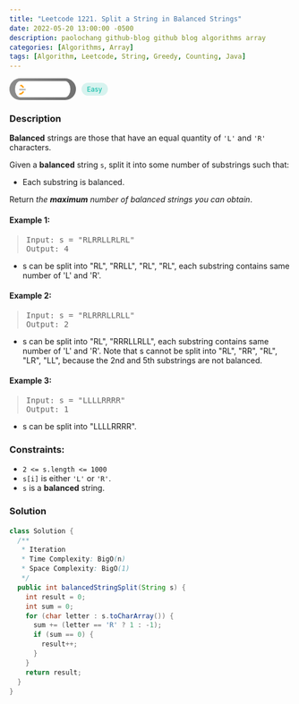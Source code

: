 ```yaml
---
title: "Leetcode 1221. Split a String in Balanced Strings"
date: 2022-05-20 13:00:00 -0500
description: paolochang github-blog github blog algorithms array
categories: [Algorithms, Array]
tags: [Algorithm, Leetcode, String, Greedy, Counting, Java]
---
```


<style type='text/css'>
blockquote {
  margin-left: 14px;
}
img {
  left: 0 !important;
  transform: none !important;
  -webkit-transform: none !important;
}
[class*="summary"] {
  display: none;
}
[class*="header"] {
  display: flex;
  flex-direction: row;
  align-items: center;
  gap: 10px;
}
[class*="leet_logo"] {
  height: 29px;
  padding: 5px 10px;
  border-radius: 21px;
  background-color: #f7f7f7;
  background: linear-gradient(90deg, rgba(80,80,80,0.65) 0%, rgba(36,36,36,0.65) 100%);
}
[class*="easy"] {
  color: #00B8A3;
  font-size: 12px;
  padding: 4px 10px;
  border-radius: 21px;
  background-color: rgba(0, 184, 163, 0.15);
}
[class*="medium"] {
  color: #FFC01E;
  font-size: 12px;
  padding: 4px 10px;
  border-radius: 21px;
  background-color: #FFC01E26;
}
</style>

<div class=summary>
  Balanced strings are those that have an equal quantity of 'L' and 'R' characters.
  
  Given a balanced string s, split it into some number of substrings such that:
  
  Each substring is balanced.
  
  Return the maximum number of balanced strings you can obtain.
</div>

<div id=header class=header>
  <img class=leet_logo src="/assets/img/leetcode_logo.png" alt="Leetcode" />
  <span class=easy>Easy</span>
</div>

### Description

**Balanced** strings are those that have an equal quantity of `'L'` and `'R'` characters.

Given a **balanced** string `s`, split it into some number of substrings such that:

- Each substring is balanced.

Return _the **maximum** number of balanced strings you can obtain_.

#### Example 1:

> <pre>
> Input: s = "RLRRLLRLRL"
> Output: 4
> </pre>

- s can be split into "RL", "RRLL", "RL", "RL", each substring contains same number of 'L' and 'R'.

#### Example 2:

> <pre>
> Input: s = "RLRRRLLRLL"
> Output: 2
> </pre>

- s can be split into "RL", "RRRLLRLL", each substring contains same number of 'L' and 'R'.
  Note that s cannot be split into "RL", "RR", "RL", "LR", "LL", because the 2nd and 5th substrings are not balanced.

#### Example 3:

> <pre>
> Input: s = "LLLLRRRR"
> Output: 1
> </pre>

- s can be split into "LLLLRRRR".

### Constraints:

- `2 <= s.length <= 1000`
- `s[i]` is either `'L'` or `'R'`.
- `s` is a **balanced** string.

### Solution

```java
class Solution {
  /**
   * Iteration
   * Time Complexity: BigO(n)
   * Space Complexity: BigO(1)
   */
  public int balancedStringSplit(String s) {
    int result = 0;
    int sum = 0;
    for (char letter : s.toCharArray()) {
      sum += (letter == 'R' ? 1 : -1);
      if (sum == 0) {
        result++;
      }
    }
    return result;
  }
}
```

<script>
  const anchor = document.getElementById("header").querySelector("a");
  anchor.classList.remove("popup");
  anchor.style.cursor = "pointer";
  anchor.setAttribute("target", "_black");
  anchor.setAttribute("href", "https://leetcode.com/problems/split-a-string-in-balanced-strings/");
</script>
